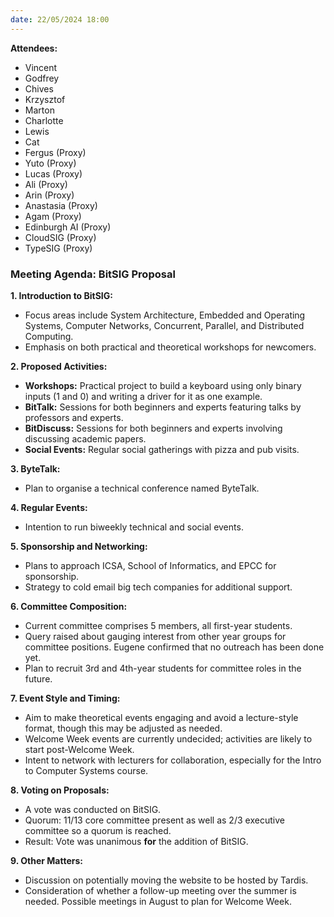 ```yaml
---
date: 22/05/2024 18:00
---
```


**Attendees:**

- Vincent
- Godfrey
- Chives
- Krzysztof
- Marton
- Charlotte
- Lewis
- Cat
- Fergus (Proxy)
- Yuto (Proxy)
- Lucas (Proxy)
- Ali (Proxy)
- Arin (Proxy)
- Anastasia (Proxy)
- Agam (Proxy)
- Edinburgh AI (Proxy)
- CloudSIG (Proxy)
- TypeSIG (Proxy)

### **Meeting Agenda: BitSIG Proposal**

**1. Introduction to BitSIG:**

- Focus areas include System Architecture, Embedded and Operating Systems, Computer Networks, Concurrent, Parallel, and Distributed Computing.
- Emphasis on both practical and theoretical workshops for newcomers.

**2. Proposed Activities:**

- **Workshops:** Practical project to build a keyboard using only binary inputs (1 and 0) and writing a driver for it as one example.
- **BitTalk:** Sessions for both beginners and experts featuring talks by professors and experts.
- **BitDiscuss:** Sessions for both beginners and experts involving discussing academic papers.
- **Social Events:** Regular social gatherings with pizza and pub visits.

**3. ByteTalk:**

- Plan to organise a technical conference named ByteTalk.

**4. Regular Events:**

- Intention to run biweekly technical and social events.

**5. Sponsorship and Networking:**

- Plans to approach ICSA, School of Informatics, and EPCC for sponsorship.
- Strategy to cold email big tech companies for additional support.

**6. Committee Composition:**

- Current committee comprises 5 members, all first-year students.
- Query raised about gauging interest from other year groups for committee positions. Eugene confirmed that no outreach has been done yet.
- Plan to recruit 3rd and 4th-year students for committee roles in the future.

**7. Event Style and Timing:**

- Aim to make theoretical events engaging and avoid a lecture-style format, though this may be adjusted as needed.
- Welcome Week events are currently undecided; activities are likely to start post-Welcome Week.
- Intent to network with lecturers for collaboration, especially for the Intro to Computer Systems course.

**8. Voting on Proposals:**

- A vote was conducted on BitSIG.
- Quorum: 11/13 core committee present as well as 2/3 executive committee so a quorum is reached.
- Result: Vote was unanimous **for** the addition of BitSIG.

**9. Other Matters:**

- Discussion on potentially moving the website to be hosted by Tardis.
- Consideration of whether a follow-up meeting over the summer is needed. Possible meetings in August to plan for Welcome Week.
